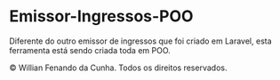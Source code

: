 # Emissor-Ingressos-POO
Diferente do outro emissor de ingressos que foi criado em Laravel, esta ferramenta está sendo criada toda em POO.

© Willian Fenando da Cunha. Todos os direitos reservados.
